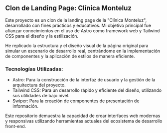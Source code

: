 ## Clon de Landing Page: Clínica Monteluz
Este proyecto es un clon de la landing page de la "Clínica Monteluz", desarrollado con fines prácticos y educativos. Mi objetivo principal fue afianzar conocimientos en el uso de Astro como framework web y Tailwind CSS para el diseño y la estilización.

He replicado la estructura y el diseño visual de la página original para simular un escenario de desarrollo real, centrándome en la implementación de componentes y la aplicación de estilos de manera eficiente.

### Tecnologías Utilizadas:
- Astro: Para la construcción de la interfaz de usuario y la gestión de la arquitectura del proyecto.
- Tailwind CSS: Para un desarrollo rápido y eficiente del diseño, utilizando sus utilidades de bajo nivel.
- Swiper: Para la creación de componentes de presentación de información.

Este repositorio demuestra la capacidad de crear interfaces web modernas y responsivas utilizando herramientas actuales del ecosistema de desarrollo front-end.